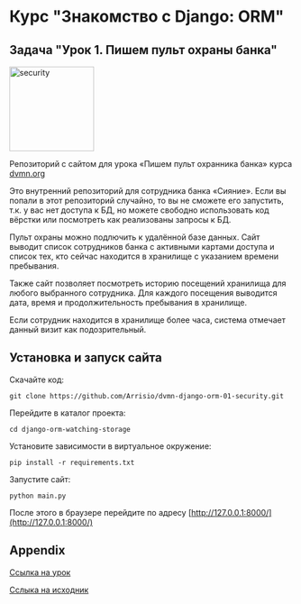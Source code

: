 # Курс "Знакомство с Django: ORM" 
## Задача "Урок 1. Пишем пульт охраны банка"

<img src="https://dvmn.org/media/lessons/Django_1-st_LVl_003.png" alt="security" width="150"/>

Репозиторий с сайтом для урока «Пишем пульт охранника банка» курса [dvmn.org](https://dvmn.org/modules/)

Это внутренний репозиторий для сотрудника банка «Сияние». Если вы попали в этот репозиторий случайно, то вы не сможете его запустить, т.к. у вас нет доступа к БД, но можете свободно использовать код вёрстки или посмотреть как реализованы запросы к БД.

Пульт охраны можно подлючить к удалённой базе данных. Сайт выводит список сотрудников банка с активными картами доступа и список тех, кто сейчас находится в хранилище с указанием времени пребывания.

Также сайт позволяет посмотреть историю посещений хранилища для любого выбранного сотрудника. Для каждого посещения выводится дата, время и продолжительность пребывания в хранилище.

Если сотрудник находится в хранилище более часа, система отмечает данный визит как подозрительный.

## Установка и запуск сайта
Скачайте код:
```
git clone https://github.com/Arrisio/dvmn-django-orm-01-security.git
```
Перейдите в каталог проекта:
```
cd django-orm-watching-storage
```
Установите зависимости в виртуальное окружение:
```
pip install -r requirements.txt
```
Запустите сайт:
```
python main.py
```
После этого в браузере перейдите по адресу [http://127.0.0.1:8000/](http://127.0.0.1:8000/)


## Appendix
[Ссылка на урок](https://dvmn.org/modules/django-orm/lesson/watching-storage)

[Сслыка на исходник](https://github.com/dvmn-tasks/django-orm-watching-storage)
